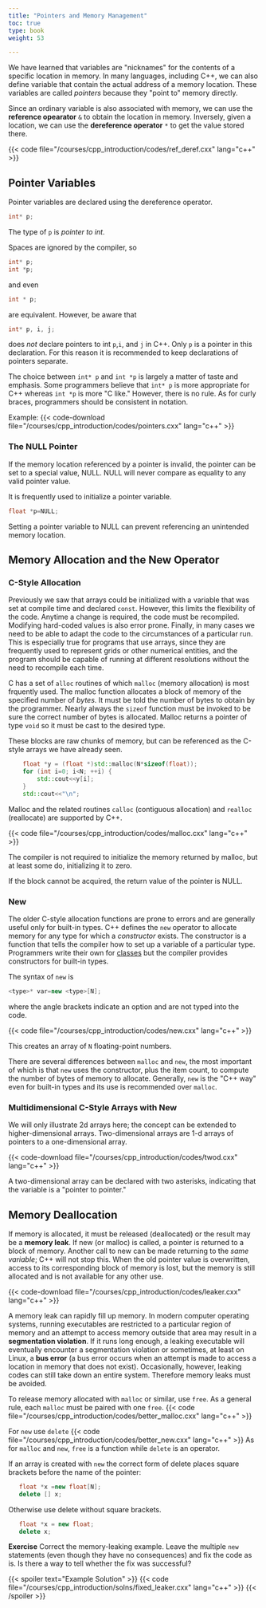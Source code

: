 ```yaml
---
title: "Pointers and Memory Management"
toc: true
type: book
weight: 53

---
```


We have learned that variables are "nicknames" for the contents of a specific location in memory.  In many languages, including C++, we can also define variable that contain the actual address of a memory location.  These variables are called _pointers_ because they "point to" memory directly.

Since an ordinary variable is also associated with memory, we can use the **reference opearator** `&` to obtain the location in memory.  Inversely, given a location, we can use the **dereference operator** `*` to get the value stored there.

{{< code file="/courses/cpp_introduction/codes/ref_deref.cxx" lang="c++" >}}

## Pointer Variables

Pointer variables are declared using the dereference operator.  
```c++
int* p;
```
The type of `p` is _pointer to int_.  

Spaces are ignored by the compiler, so
```c++
int* p;
int *p;
```
and even
```c++
int * p;
```
are equivalent.  However, be aware that
```c++
int* p, i, j;
```
does _not_ declare pointers to int `p`,`i`, and `j` in C++.  Only `p` is a pointer in this declaration.  For this reason it is recommended to keep declarations of pointers separate.

The choice between `int* p` and `int *p` is largely a matter of taste and emphasis.  Some programmers believe that `int* p` is more appropriate for C++ whereas `int *p` is more "C like."  However, there is no rule.  As for curly braces, programmers should be consistent in notation.

Example:
{{< code-download file="/courses/cpp_introduction/codes/pointers.cxx" lang="c++" >}}

### The NULL Pointer

If the memory location referenced by a pointer is invalid, the pointer can be set to a special value, NULL.  NULL will never compare as equality to any valid pointer value. 

It is frequently used to initialize a pointer variable.
```c++
float *p=NULL;
```
Setting a pointer variable to NULL can prevent referencing an unintended memory location.

## Memory Allocation and the New Operator

### C-Style Allocation
Previously we saw that arrays could be initialized with a variable that was set at compile time and declared `const`.   However, this limits the flexibility of the code.  Anytime a change is required, the code must be recompiled.  Modifying hard-coded values is also error prone.  Finally, in many cases we need to be able to adapt the code to the circumstances of a particular run.  This is especially true for programs that use arrays, since they are frequently used to represent grids or other numerical entities, and the program should be capable of running at different resolutions without the need to recompile each time.

C has a set of `alloc` routines of which `malloc` (memory allocation) is most frquently used.  The malloc function allocates a block of memory of the specified number of _bytes_.  It must be told the number of bytes to obtain by the programmer.  Nearly always the `sizeof` function must be invoked to be sure the correct number of bytes is allocated.
Malloc returns a pointer of type `void` so it must be cast to the desired type.

These blocks are raw chunks of memory, but can be referenced as the C-style arrays we have already seen.  
```c++
    float *y = (float *)std::malloc(N*sizeof(float));
    for (int i=0; i<N; ++i) {
        std::cout<<y[i];
    }
    std::cout<<"\n";
```

Malloc and the related routines `calloc` (contiguous allocation) and `realloc` (reallocate) are supported by C++.

{{< code file="/courses/cpp_introduction/codes/malloc.cxx" lang="c++" >}}

The compiler is not required to initialize the memory returned by malloc, but at least some do, initializing it to zero.

If the block cannot be acquired, the return value of the pointer is NULL.

### New

The older C-style allocation functions are prone to errors and are generally useful only for built-in types.  C++ defines the `new` operator to allocate memory for any type for which a _constructor_ exists.  The constructor is a function that tells the compiler how to set up a variable of a particular type.  Programmers write their own for [classes](/courses/cpp_introduction/classes) but the compiler provides constructors for built-in types.

The syntax of `new` is
```c++
<type>* var=new <type>[N];
```
where the angle brackets indicate an option and are not typed into the code.

{{< code file="/courses/cpp_introduction/codes/new.cxx" lang="c++" >}}

This creates an array of `N` floating-point numbers.

There are several differences between `malloc` and `new`, the most important of which is that `new` uses the constructor, plus the item count, to compute the number of bytes of memory to allocate.  Generally, `new` is the "C++ way" even for built-in types and its use is recommended over `malloc`.

### Multidimensional C-Style Arrays with New

We will only illustrate 2d arrays here; the concept can be extended to higher-dimensional arrays.
Two-dimensional arrays are 1-d arrays of pointers to a one-dimensional array.

{{< code-download file="/courses/cpp_introduction/codes/twod.cxx" lang="c++" >}}

A two-dimensional array can be declared with two asterisks, indicating that the variable is a "pointer to pointer."

## Memory Deallocation

If memory is allocated, it must be released (deallocated) or the result may be a **memory leak**.  If new (or malloc) is called, a pointer is returned to a block of memory.  Another call to new can be made returning to the _same variable_; C++ will not stop this.  When the old pointer value is overwritten, access to its corresponding block of memory is lost, but the memory is still allocated and is not available for any other use.  

{{< code-download file="/courses/cpp_introduction/codes/leaker.cxx" lang="c++" >}}

A memory leak can rapidly fill up memory.  In modern computer operating systems, running executables are restricted to a particular region of memory and an attempt to access memory outside that area may result in a **segmentation violation**.  If it runs long enough, a leaking executable will eventually encounter a segmentation violation or sometimes, at least on Linux, a **bus error** (a bus error occurs when an attempt is made to access a location in memory that does not exist).  Occasionally, however, leaking codes can still take down an entire system.   Therefore memory leaks must be avoided.

To release memory allocated with `malloc` or similar, use `free`.  As a general rule, each `malloc` must be paired with one `free`.
{{< code file="/courses/cpp_introduction/codes/better_malloc.cxx" lang="c++" >}}

For `new` use `delete`
{{< code file="/courses/cpp_introduction/codes/better_new.cxx" lang="c++" >}}
As for `malloc` and `new`, `free` is a function while `delete` is an operator.

If an array is created with `new` the correct form of delete places square brackets before the name of the pointer:
```c++
   float *x =new float[N];
   delete [] x;
```
Otherwise use delete without square brackets.
```c++
   float *x = new float;
   delete x;
```

**Exercise**
Correct the memory-leaking example.  Leave the multiple `new` statements (even though they have no consequences) and fix the code as is.  Is there a way to tell whether the fix was successful?

{{< spoiler text="Example Solution" >}}
{{< code file="/courses/cpp_introduction/solns/fixed_leaker.cxx" lang="c++" >}}
{{< /spoiler >}}

